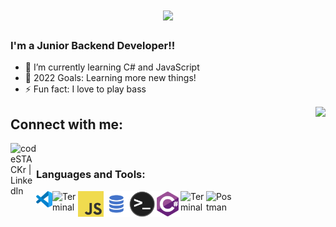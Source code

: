   <h1 align="center">
    <a href="https://git.io/typing-svg">
      <img src="https://readme-typing-svg.herokuapp.com/?lines=Hello,+There!+👋;My+name+is+Emre....;Nice+to+meet+you!&center=true&size=40">
    </a>
  </h1>
  
### I'm a Junior Backend Developer!!


- 🌱 I’m currently learning C# and JavaScript
- 🥅 2022 Goals: Learning more new things!
- ⚡ Fun fact: I love to play bass
<img align="right" src="https://github-readme-stats.vercel.app/api?username=Emreman5&show_icons=true&theme=radical"> 
<h2 align ="left">
  Connect with me:
  </h2>

[<img align="left" alt="codeSTACKr | LinkedIn" width="41px" src="https://w7.pngwing.com/pngs/277/988/png-transparent-social-media-computer-icons-linkedin-black-angle-text-logo.png" />][linkedin]

</br>

<h3 align ="left">
Languages and Tools:
</h3>
<img align="left" alt="Visual Studio Code" width="26px" src="https://raw.githubusercontent.com/github/explore/80688e429a7d4ef2fca1e82350fe8e3517d3494d/topics/visual-studio-code/visual-studio-code.png" />
<img align="left" alt="Terminal" width="41px" src="https://resources.jetbrains.com/storage/products/rider/img/meta/rider_logo_300x300.png" />
<img align="left" alt="JavaScript" width="41px" src="https://raw.githubusercontent.com/github/explore/80688e429a7d4ef2fca1e82350fe8e3517d3494d/topics/javascript/javascript.png" />
<img align="left" alt="SQL" width="41px" src="https://raw.githubusercontent.com/github/explore/80688e429a7d4ef2fca1e82350fe8e3517d3494d/topics/sql/sql.png" />
<img align="left" alt="Terminal" width="41px" src="https://raw.githubusercontent.com/github/explore/80688e429a7d4ef2fca1e82350fe8e3517d3494d/topics/terminal/terminal.png" />
<img align="left" alt="Terminal" width="41px" src="https://raw.githubusercontent.com/devicons/devicon/master/icons/csharp/csharp-original.svg" />
<img align="left" alt="Terminal" width="41px" src="https://camo.githubusercontent.com/fbfcb9e3dc648adc93bef37c718db16c52f617ad055a26de6dc3c21865c3321d/68747470733a2f2f7777772e766563746f726c6f676f2e7a6f6e652f6c6f676f732f6769742d73636d2f6769742d73636d2d69636f6e2e737667" />
<img align="left" alt="Postman" width="41px" src="https://camo.githubusercontent.com/93b32389bf746009ca2370de7fe06c3b5146f4c99d99df65994f9ced0ba41685/68747470733a2f2f7777772e766563746f726c6f676f2e7a6f6e652f6c6f676f732f676574706f73746d616e2f676574706f73746d616e2d69636f6e2e737667" />

<br />
<br />


[linkedin]: https://www.linkedin.com/in/emre-demir-b3ab69219/
